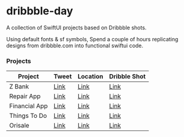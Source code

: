 # dribbble-day

A collection of SwiftUI projects based on Dribbble shots.

Using default fonts & sf symbols, Spend a couple of hours replicating designs from dribbble.com into functional swiftui code.

### Projects

| Project       | Tweet                                                                    | Location                      | Dribble Shot                                                               |
| ------------- | ------------------------------------------------------------------------ | ----------------------------- | -------------------------------------------------------------------------- |
| Z Bank        | [Link](https://twitter.com/philliplakis/status/1368725700602073088)      | [Link](/z-bank)               | [Link](https://dribbble.com/shots/15184755-Z-Bank-Mobile-Application)      |
| Repair App    | [Link](https://twitter.com/philliplakis/status/1373780491208290305)      | [Link](/repair-your-hardware) | [Link](https://dribbble.com/shots/15210732-Repair-your-hardwares)          |
| Financial App | [Link](https://twitter.com/philliplakis/status/1376335145154736132)      | [Link](/Financial-App)        | [Link](https://dribbble.com/shots/10758008-Financial-App-UI)               |
| Things To Do  | [Link](https://twitter.com/philliplakis/status/1383976089152757769)      | [Link](/thingstodo)           | [Link](https://dribbble.com/shots/15113723-Things-to-do)                   |
| Orisale       | [Link](https://twitter.com/philliplakis/status/1396685050863783937?s=21) | [Link](/orisale)              | [Link](https://dribbble.com/shots/15099702-Orisale-Sales-order-mobile-app) |
